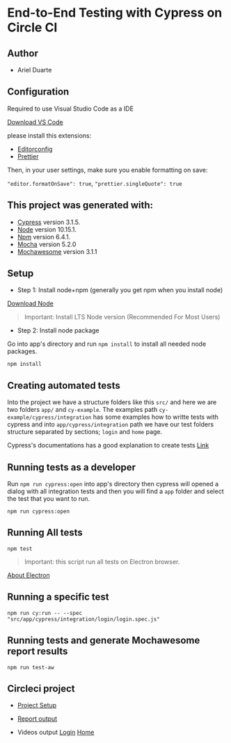 # End-to-End Testing with Cypress on Circle CI

## Author

- Ariel Duarte

## Configuration

Required to use Visual Studio Code as a IDE

[Download VS Code](https://code.visualstudio.com/download)

please install this extensions:

- [Editorconfig](https://marketplace.visualstudio.com/items?itemName=EditorConfig.EditorConfig)
- [Prettier](https://marketplace.visualstudio.com/items?itemName=esbenp.prettier-vscode)

Then, in your user settings, make sure you enable formatting on save:

`"editor.formatOnSave": true`,
`"prettier.singleQuote": true`

## This project was generated with:

- [Cypress](https://www.cypress.io/) version 3.1.5.
- [Node](https://nodejs.org/en/) version 10.15.1.
- [Npm](https://www.npmjs.com/) version 6.4.1.
- [Mocha](https://mochajs.org/) version 5.2.0
- [Mochawesome](https://github.com/adamgruber/mochawesome) version 3.1.1

## Setup

- Step 1: Install node+npm (generally you get npm when you install node)

[Download Node](https://nodejs.org/en/download/)

> Important: Install LTS Node version (Recommended For Most Users)

- Step 2: Install node package

Go into app's directory and run `npm install` to install all needed node packages.

```
npm install
```

## Creating automated tests

Into the project we have a structure folders like this `src/` and here we are two folders `app/` and `cy-example`. The examples path `cy-example/cypress/integration` has some examples how to writte tests with cypress and into `app/cypress/integration` path we have our test folders structure separated by sections; `login` and `home` page.

Cypress's documentations has a good explanation to create tests [Link](https://docs.cypress.io/guides/getting-started/testing-your-app.html#Step-2-Visit-your-server)

## Running tests as a developer

Run `npm run cypress:open` into app's directory then cypress will opened a dialog with all integration tests and then you will find a `app` folder and select the test that you want to run.

```
npm run cypress:open
```

## Running All tests

```
npm test
```

> Important: this script run all tests on Electron browser.

[About Electron](https://electronjs.org/docs/tutorial/about)

## Running a specific test

```
npm run cy:run -- --spec "src/app/cypress/integration/login/login.spec.js"
```

## Running tests and generate Mochawesome report results

```
npm run test-aw
```

## Circleci project

- [Project Setup](https://circleci.com/gh/reyduar/E2ETestingWithCypress)

- [Report output](https://18-172927535-gh.circle-artifacts.com/0/root/app/mochawesome-report/mochawesome.html)

- Videos output [Login](https://18-172927535-gh.circle-artifacts.com/0/root/app/src/app/cypress/videos/login/login.spec.js.mp4) [Home](https://18-172927535-gh.circle-artifacts.com/0/root/app/src/app/cypress/videos/home/home.spec.js.mp4)

